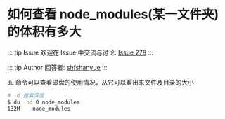 # 如何查看 node_modules(某一文件夹) 的体积有多大



::: tip Issue 
 欢迎在 Issue 中交流与讨论: [Issue 278](https://github.com/shfshanyue/Daily-Question/issues/278) 
:::

::: tip Author 
回答者: [shfshanyue](https://github.com/shfshanyue) 
:::

`du` 命令可以查看磁盘的使用情况，从它可以看出来文件及目录的大小

``` bash
# -d 搜索深度
$ du -hd 0 node_modules
132M    node_modules
```